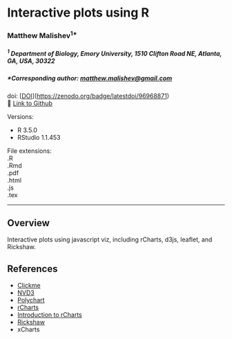 # Interactive plots using R     

### Matthew Malishev<sup>1*</sup>

##### _<sup>1</sup> Department of Biology, Emory University, 1510 Clifton Road NE, Atlanta, GA, USA, 30322_    

##### *Corresponding author: matthew.malishev@gmail.com  

doi: [[DOI](https://zenodo.org/badge/96968871.svg)](https://zenodo.org/badge/latestdoi/96968871)  
:link: [Link to Github](https://github.com/darwinanddavis)  

Versions:  
 - R 3.5.0  
 - RStudio 1.1.453       

File extensions:   
.R  
.Rmd    
.pdf  
.html  
.js  
.tex  

******  

## Overview  
Interactive plots using javascript viz, including rCharts, d3js, leaflet, and Rickshaw.

## References  
- [Clickme](https://github.com/nachocab/clickme)  
- [NVD3](http://nvd3.org/)  
- [Polychart](https://github.com/Polychart/polychart2)  
- [rCharts](http://ramnathv.github.io/rCharts/)
- [Introduction to rCharts](http://ramnathv.github.io/rCharts/)   
- [Rickshaw](http://rpubs.com/Koba/80208)  
- xCharts     

